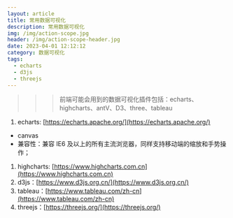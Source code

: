 ```yaml
---
layout: article
title: 常用数据可视化
description: 常用数据可视化
img: /img/action-scope.jpg
header: /img/action-scope-header.jpg
date: 2023-04-01 12:12:12
category: 数据可视化
tags:
  - echarts
  - d3js
  - threejs
---
```



> > > 前端可能会用到的数据可视化插件包括：echarts、highcharts、antV、D3、three、tableau

1. echarts: [https://echarts.apache.org/](https://echarts.apache.org/)

- canvas
- 兼容性：兼容 IE6 及以上的所有主流浏览器，同样支持移动端的缩放和手势操作；

1. highcharts: [https://www.highcharts.com.cn](https://www.highcharts.com.cn)
1. d3js：[https://www.d3js.org.cn/](https://www.d3js.org.cn/)
1. tableau：[https://www.tableau.com/zh-cn](https://www.tableau.com/zh-cn)
1. threejs：[https://threejs.org/](https://threejs.org/)
